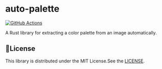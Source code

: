 auto-palette
=====
[![GitHub Actions](https://github.com/t28hub/auto-palette-rs/actions/workflows/ci.yml/badge.svg)](https://github.com/t28hub/auto-palette-rs/actions/workflows/ci.yml)

A Rust library for extracting a color palette from an image automatically.

## 📜License
This library is distributed under the MIT License.See the [LICENSE](https://github.com/t28hub/auto-palette-rs/blob/main/LICENSE).
